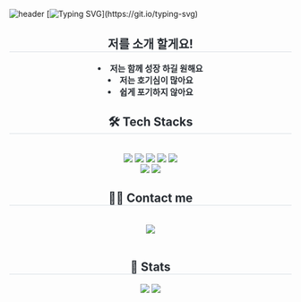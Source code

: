 ![header](https://capsule-render.vercel.app/api?type=waving&height=300&color=gradient&text=개발자%20임요한&section=header&reversal=false&animation=twinkling)
[![Typing SVG](https://readme-typing-svg.demolab.com?font=Do+Hyeon&pause=1000&center=%EA%B1%B0%EC%A7%93&vCenter=%EA%B1%B0%EC%A7%93&repeat=%EC%B0%B8&random=%EA%B1%B0%EC%A7%93&width=435&lines=%EC%95%88%EB%85%95%ED%95%98%EC%84%B8%EC%9A%94+Spring+5%EA%B8%B0+%EC%9E%84%EC%9A%94%ED%95%9C+%EC%9E%85%EB%8B%88%EB%8B%A4!)](https://git.io/typing-svg)
<div align= "center"> 
    <h2 style="border-bottom: 1px solid #d8dee4; color: #282d33;"> 저를 소개 할게요! </h2>  
    <div style="font-weight: 700; font-size: 15px; text-align: center; color: #282d33;"> <li> 저는 함께 성장 하길 원해요</li><li> 저는 호기심이 많아요</li><li> 쉽게 포기하지 않아요 </div> 
    </div>
    <div align= "center">
    <h2 style="border-bottom: 1px solid #d8dee4; color: #282d33;"> 🛠️ Tech Stacks </h2> <br> 
    <div style="margin: 0 auto; text-align: center;" align= "center"> <img src="https://img.shields.io/badge/Amazon AWS-232F3E?style=for-the-badge&logo=Amazon AWS&logoColor=white">
          <img src="https://img.shields.io/badge/Discord-5865F2?style=for-the-badge&logo=Discord&logoColor=white">
          <img src="https://img.shields.io/badge/Flask-000000?style=for-the-badge&logo=Flask&logoColor=white">
          <img src="https://img.shields.io/badge/IOS-000000?style=for-the-badge&logo=IOS&logoColor=white">
          <img src="https://img.shields.io/badge/Javascript-F7DF1E?style=for-the-badge&logo=Javascript&logoColor=white">
          <br/><img src="https://img.shields.io/badge/Python-3776AB?style=for-the-badge&logo=Python&logoColor=white">
          <img src="https://img.shields.io/badge/Swift-F05138?style=for-the-badge&logo=Swift&logoColor=white">
          </div>
    </div>
    <div align= "center">
    <h2 style="border-bottom: 1px solid #d8dee4; color: #282d33;"> 🧑‍💻 Contact me </h2> <br> 
    <div align= "center"> <a href=https://clammy-rubidium-c08.notion.site/3d29c4db9c194acd8c25b63a695d9c04?pvs=73> <img src="https://img.shields.io/badge/Notion-000000?style=for-the-badge&logo=Notion&logoColor=white&link=https://clammy-rubidium-c08.notion.site/3d29c4db9c194acd8c25b63a695d9c04?pvs=73"> </a>
          </div>  <br> 
    <div align= "center">  </div> 
    </div>
    <div align= "center"> 
    <h2 style="border-bottom: 1px solid #d8dee4; color: #282d33;"> 🏅 Stats </h2> <div align= "center"> <img src="https://github-readme-stats.vercel.app/api?username=devlim0&bg_color=60,caff38,14d2bc&title_color=000000&text_color=000000"
         /> <img src="https://github-readme-stats.vercel.app/api/top-langs/?username=devlim0&layout=compact&bg_color=60,caff38,14d2bc&title_color=000000&text_color=000000"
           /> </div> 
    </div>
